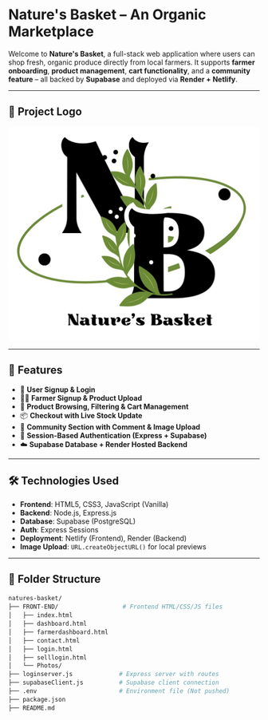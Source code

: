 #  Nature's Basket – An Organic Marketplace

Welcome to **Nature's Basket**, a full-stack web application where users can shop fresh, organic produce directly from local farmers. It supports **farmer onboarding**, **product management**, **cart functionality**, and a **community feature** – all backed by **Supabase** and deployed via **Render + Netlify**.

---

## 📸 Project Logo

![Nature's Basket Logo](FRONT-END/Photos/logo1.jpg)

---

## 🚀 Features

- 👤 **User Signup & Login**  
- 👨‍🌾 **Farmer Signup & Product Upload**  
- 🛒 **Product Browsing, Filtering & Cart Management**  
- 📦 **Checkout with Live Stock Update**  
- 💬 **Community Section with Comment & Image Upload**  
- 🔐 **Session-Based Authentication (Express + Supabase)**  
- ☁️ **Supabase Database + Render Hosted Backend**

---

## 🛠️ Technologies Used

- **Frontend**: HTML5, CSS3, JavaScript (Vanilla)
- **Backend**: Node.js, Express.js
- **Database**: Supabase (PostgreSQL)
- **Auth**: Express Sessions
- **Deployment**: Netlify (Frontend), Render (Backend)
- **Image Upload**: `URL.createObjectURL()` for local previews

---

## 📁 Folder Structure

```bash
natures-basket/
├── FRONT-END/                  # Frontend HTML/CSS/JS files
│   ├── index.html
│   ├── dashboard.html
│   ├── farmerdashboard.html
│   ├── contact.html
│   ├── login.html
│   ├── selllogin.html
│   └── Photos/
├── loginserver.js             # Express server with routes
├── supabaseClient.js          # Supabase client connection
├── .env                       # Environment file (Not pushed)
├── package.json
├── README.md
